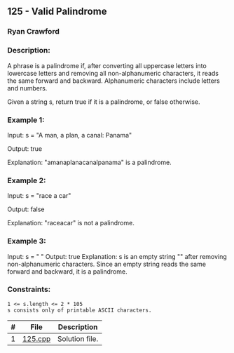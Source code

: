 ## 125 - Valid Palindrome
### Ryan Crawford
### Description: 

A phrase is a palindrome if, after converting all uppercase letters into lowercase letters and removing all non-alphanumeric characters, it reads the same forward and backward. Alphanumeric characters include letters and numbers.

Given a string s, return true if it is a palindrome, or false otherwise.

### Example 1:

Input: s = "A man, a plan, a canal: Panama"

Output: true

Explanation: "amanaplanacanalpanama" is a palindrome.

### Example 2: 

Input: s = "race a car"

Output: false

Explanation: "raceacar" is not a palindrome.

### Example 3: 

Input: s = " "
Output: true
Explanation: s is an empty string "" after removing non-alphanumeric characters.
Since an empty string reads the same forward and backward, it is a palindrome.

### Constraints:


    1 <= s.length <= 2 * 105
    s consists only of printable ASCII characters.

|   #   | File                       | Description                                                |
| :---: | -------------------------- | ---------------------------------------------------------- |
|   1   | [125.cpp](./125.cpp)       | Solution file.                                             |

